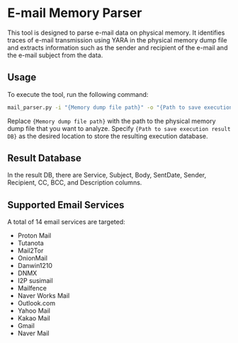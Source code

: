 # E-mail Memory Parser

This tool is designed to parse e-mail data on physical memory. It identifies traces of e-mail transmission using YARA in the physical memory dump file and extracts information such as the sender and recipient of the e-mail and the e-mail subject from the data.

## Usage

To execute the tool, run the following command:

```bash
mail_parser.py -i "{Memory dump file path}" -o "{Path to save execution result DB}"
```

Replace `{Memory dump file path}` with the path to the physical memory dump file that you want to analyze. Specify `{Path to save execution result DB}` as the desired location to store the resulting execution database.

## Result Database

In the result DB, there are Service, Subject, Body, SentDate, Sender, Recipient, CC, BCC, and Description columns.

## Supported Email Services

A total of 14 email services are targeted:
- Proton Mail
- Tutanota
- Mail2Tor
- OnionMail
- Danwin1210
- DNMX
- I2P susimail
- Mailfence
- Naver Works Mail
- Outlook.com
- Yahoo Mail
- Kakao Mail
- Gmail
- Naver Mail
